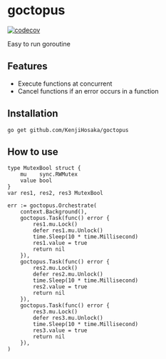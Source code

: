 # goctopus
[![codecov](https://codecov.io/gh/KenjiHosaka/goctopus/branch/main/graph/badge.svg?token=ET0SRXKUKZ)](https://codecov.io/gh/KenjiHosaka/goctopus)

Easy to run goroutine

## Features
- Execute functions at concurrent
- Cancel functions if an error occurs in a function

## Installation
```
go get github.com/KenjiHosaka/goctopus
```

## How to use
```golang
type MutexBool struct {
	mu    sync.RWMutex
	value bool
}
var res1, res2, res3 MutexBool

err := goctopus.Orchestrate(
	context.Background(), 
	goctopus.Task(func() error {
		res1.mu.Lock()
		defer res1.mu.Unlock()
		time.Sleep(10 * time.Millisecond)
		res1.value = true
		return nil
	}), 
	goctopus.Task(func() error {
		res2.mu.Lock()
		defer res2.mu.Unlock()
		time.Sleep(10 * time.Millisecond)
		res2.value = true
		return nil
	}), 
	goctopus.Task(func() error {
		res3.mu.Lock()
		defer res3.mu.Unlock()
		time.Sleep(10 * time.Millisecond)
		res3.value = true
		return nil
	}), 
)
```
